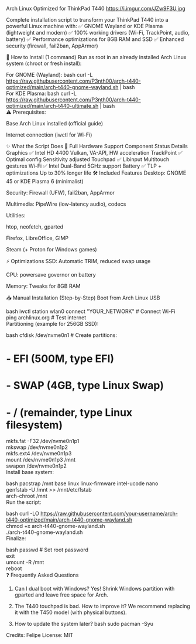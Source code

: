 Arch Linux Optimized for ThinkPad T440
https://i.imgur.com/JZw9F3U.jpg

Complete installation script to transform your ThinkPad T440 into a powerful Linux machine with:
✅ GNOME Wayland or KDE Plasma (lightweight and modern)
✅ 100% working drivers (Wi-Fi, TrackPoint, audio, battery)
✅ Performance optimizations for 8GB RAM and SSD
✅ Enhanced security (firewall, fail2ban, AppArmor)

🚀 How to Install (1 command)
Run as root in an already installed Arch Linux system (chroot or fresh install):

For GNOME (Wayland):
bash
curl -L https://raw.githubusercontent.com/P3nth00/arch-t440-optimized/main/arch-t440-gnome-wayland.sh | bash  
For KDE Plasma:
bash
curl -L https://raw.githubusercontent.com/P3nth00/arch-t440-optimized/main/arch-t440-ultimate.sh | bash  
⚠️ Prerequisites:

Base Arch Linux installed (official guide)

Internet connection (iwctl for Wi-Fi)

✨ What the Script Does
🔧 Full Hardware Support
Component	Status	Details
Graphics	✅ Intel HD 4400	Vulkan, VA-API, HW acceleration
TrackPoint	✅ Optimal config	Sensitivity adjusted
Touchpad	✅ Libinput	Multitouch gestures
Wi-Fi	✅ Intel Dual-Band	5GHz support
Battery	✅ TLP + optimizations	Up to 30% longer life
🛠️ Included Features
Desktop: GNOME 45 or KDE Plasma 6 (minimalist)

Security: Firewall (UFW), fail2ban, AppArmor

Multimedia: PipeWire (low-latency audio), codecs

Utilities:

htop, neofetch, gparted

Firefox, LibreOffice, GIMP

Steam (+ Proton for Windows games)

⚡ Optimizations
SSD: Automatic TRIM, reduced swap usage

CPU: powersave governor on battery

Memory: Tweaks for 8GB RAM

📥 Manual Installation (Step-by-Step)
Boot from Arch Linux USB

bash
iwctl station wlan0 connect "YOUR_NETWORK"  # Connect Wi-Fi  
ping archlinux.org  # Test internet  
Partitioning (example for 256GB SSD):

bash
cfdisk /dev/nvme0n1  # Create partitions:  
# - EFI (500M, type EFI)  
# - SWAP (4GB, type Linux Swap)  
# - / (remainder, type Linux filesystem)  
mkfs.fat -F32 /dev/nvme0n1p1  
mkswap /dev/nvme0n1p2  
mkfs.ext4 /dev/nvme0n1p3  
mount /dev/nvme0n1p3 /mnt  
swapon /dev/nvme0n1p2  
Install base system:

bash
pacstrap /mnt base linux linux-firmware intel-ucode nano  
genfstab -U /mnt >> /mnt/etc/fstab  
arch-chroot /mnt  
Run the script:

bash
curl -LO https://raw.githubusercontent.com/your-username/arch-t440-optimized/main/arch-t440-gnome-wayland.sh  
chmod +x arch-t440-gnome-wayland.sh  
./arch-t440-gnome-wayland.sh  
Finalize:

bash
passwd  # Set root password  
exit  
umount -R /mnt  
reboot  
❓ Frequently Asked Questions
1. Can I dual boot with Windows?
Yes! Shrink Windows partition with gparted and leave free space for Arch.

2. The T440 touchpad is bad. How to improve it?
We recommend replacing it with the T450 model (with physical buttons).

3. How to update the system later?
bash
sudo pacman -Syu  

Credits: Felipe
License: MIT
